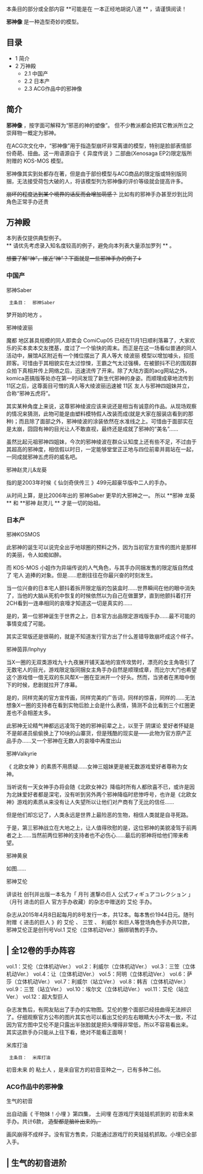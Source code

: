 本条目的部分或全部内容 **可能是在 一本正经地胡说八道  ** ，请谨慎阅读！

**邪神像** 是一种造型奇妙的模型。

##  目录

  * 1  简介 
  * 2  万神殿 
    * 2.1  中国产 
    * 2.2  日本产 
    * 2.3  ACG作品中的邪神像 

##  简介

**邪神像** ，按字面可解释为“邪恶的神的塑像”。  但不少教派都会把其它教派所立之崇拜物一概定为邪神。

在ACG次文化中，“邪神像”用于指造型崩坏非常离谱的模型，特别是脸部表情部份奇葩、扭曲。这一用语源自于《  异度传说  》二部曲(Xenosaga
EP2)限定版所附赠的  KOS-MOS  模型。

邪神像其实到处都存在著，但是由于部份模型与ACG商品的限定版或特别版同捆，无法接受荷包大破的人，将该模型列为邪神像的评价等级就会提高许多。

~~崩坏的程度达到某个境界的话反而会增加萌感？~~ 比如有的邪神手办甚至炒到比同角色正常手办还贵

##  万神殿

本列表仅提供典型例子。  
** 请优先考虑录入知名度较高的例子，避免向本列表大量添加罗列  ** 。

~~想要了解“神”，接近“神”？下面就是一些邪神手办的例子↓~~

###  中国产

邪神Saber

     主条目：  邪神Saber 

梦开始的地方  。

邪神绫波丽

魔都  地区甚具规模的同人即卖会  ComiCup05
已经在11月1日顺利落幕了，大家欢乐的买本卖本交友搅基，度过了一个愉快的周末。而正是在这一场看似普通的同人活动中，展馆A区附近有一个摊位摆出了  真人等大
绫波丽
模型以增加噱头，招揽顾客。可惜由于其相貌实在太过惊悚，王霸之气太过强横，在被颤抖不已的围观群众拍下真相并传上网络之后，迅速流传了开来。除了大陆方面的acg网站之外，komica恶搞版等处亦在第一时间发现了新生代邪神的身姿。而顺理成章地流传到11区之后，这尊面目可憎的真人等大绫波丽迅速被
11区  友人与邪神四姐妹并立，合称“邪神五虎将”。

其实某种角度上来说，这尊邪神绫波应该来说还是相当有诚意的作品。从现场观察的情况来猜测，此物可能是由塑料模特假人改装而成(就是大家在服装店看到的那种)；而且除了面部之外，邪神绫波的涂装依然在水准线之上。可惜由于面部实在是太崩，囧囧有神的目光让人不敢直视，最终还是成就了邪神的“美名”……

虽然比起元祖邪神四姐妹，今次的邪神绫波在群众认知度上还有些不足，不过由于其超高的邪神度，相信假以时日，一定能够堂堂正正地与四位前辈并肩站在一起，一同成就邪神五虎将的威名吧。

邪神赵灵儿&龙葵

指的是2003年时候《  仙剑奇侠传三  》499元超豪华版中二人的手办。

从时间上算，是比2006年出的  邪神Saber  更早的大邪神之一。 所以 **邪神 龙葵  ** 和 **邪神 赵灵儿  ** 才是一切的始祖。

###  日本产

邪神KOSMOS

此邪神的诞生可以说完全出乎地球圈的预料之外，因为当初官方宣传的图片是那样的美丽，令人如痴如醉。

而  KOS-MOS  小姐作为异端传说的人气角色，与其手办同捆发售的限定版自然成了  宅人  追捧的对象。但是……悲剧往往在你最兴奋的时刻发生。

当一位兴奋的日本宅人颤抖着拆开限定版的包装盒时……世界瞬间在他的眼中消失了，当他的大脑从死机中恢复的时候依然以为自己在做噩梦，直到他颤抖着打开2CH看到一连串相同的哀嚎才知道这一切是真实的……

是的，第一位邪神诞生于世界之上，日本官方出品限定游戏版手办……最不可能的事情变成了可能。

其实正常版还是很萌的，就是不知道发行官方出了什么差错导致崩坏成这个样子。

邪神茵菲/Inphyy

当X一圈的无双类游戏九十九夜展开铺天盖地的宣传攻势时，漂亮的女主角吸引了无数宅人的目光，游戏限定版同捆女主角手办自然是顺理成章，而比尔大门也希望这个游戏借一借无双的东风帮X一圈在亚洲开一个好头。然而，当贤者在黑暗中倒下的时候，悲剧就拉开了序幕。

是的，同样完美的官方宣传画，同样完美的广告词，同样的惊喜，同样的……无法想象X一圈的支持者在看到实物后脸上会是什么表情，猜测不会比看到三个红圈更差也不会相差太多。

此邪神无论精气神都远远凌驾于她的邪神前辈之上，以至于  阴谋论
爱好者怀疑是不是邮递员偷偷换上了10块的山寨货，但是残酷的现实是——此物为官方原产正品手办……又一个邪神在无数人的哀嚎中再度出山

邪神Valkyrie

《  北欧女神  》的素质不用质疑……女神三姐妹更是被无数游戏爱好者尊称为女神。

当听说有一天女神手办将会随《北欧女神2》降临时所有人都欣喜不已，或许是因为北妹爱好者都是深宅，没有听到另外两个邪神降临时悲惨呼号，也许是《北欧女神》游戏的素质从来没有让人失望所以让他们对产商有了无比的信任……

但是他们却忘记了，人类永远是世界上最险恶的生物，相信人类就是自寻死路。

于是，第三邪神战立在大地之上，让人值得欣慰的是，这位邪神的美貌凌驾于前两者之上……当然前两位邪神的支持者也不必伤心……最后的邪神将给他们带来希望。

邪神黄泉

如图……

邪神艾伦

讲谈社  创刊并出版一本名为「  月刊 進撃の巨人 公式フィギュアコレクション  」（月刊 进击的巨人 官方手办收藏）的杂志中赠送的  艾伦  手办。

杂志从2015年4月8日起每月的8号发行一本，共12本。每本售价1944日元。随刊附赠《  进击的巨人  》的  艾伦  、  三笠  、  利威尔
和巨人等登场角色手办共12款，邪神艾伦正是创刊号Vol.1 艾伦（立体机动Ver.）捆绑销售的手办。

|  全12卷的手办阵容  
---  
  
vol.1：艾伦（立体机动Ver.）  vol.2：利威尔（立体机动Ver.）  vol.3：三笠（立体机动Ver.）  vol.4：让（立体机动Ver.）
vol.5：阿明（立体机动Ver.）  vol.6：萨莎（立体机动Ver.）  vol.7：利威尔（站立Ver.）  vol.8：韩吉（立体机动Ver.）
vol.9：三笠（站立Ver.）  vol.10：埃尔文（立体机动Ver.）  vol.11：艾伦（站立Ver.）  vol.12：超大型巨人 </br>  
  
杂志发售后，有网友贴出了手办的实物图。艾伦的整个面部已经扭曲得无法辨识了。仔细观察官方公布的图片其实也可以看出艾伦的左右眼睛大小不太一致，不过因为官方图中艾伦不是只露出半张脸就是把头埋得非常低，所以不容易看出来。
其实这款手办只能从上往下看，绝对不能看正面啊！

米库打油

     主条目：  米库打油 

初音未来  的  粘土人  ，是来自官方的初音亚种之一，已有多种二创。

###  ACG作品中的邪神像

生气的初音

出自动画《  干物妹！小埋  》第四集，  土间埋  在游戏厅夹娃娃机抓到的  初音未来  手办。共计6款， ~~造型都是脑补出来的。~~

画风崩得不成样子。没有官方售卖，只能通过游戏厅的夹娃娃机抓取。小埋已全部入手。

|  生气的初音进阶  
---

